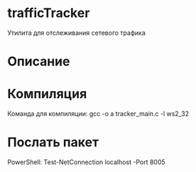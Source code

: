 # trafficTracker
Утилита для отслеживания сетевого трафика

# Описание

# Компиляция
Команда для компиляции:  gcc -o a tracker_main.c -l ws2_32

# Послать пакет
PowerShell: Test-NetConnection localhost -Port 8005 
